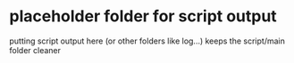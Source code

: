 # placeholder folder for script output
putting script output here (or other folders like log...) keeps the script/main folder cleaner
